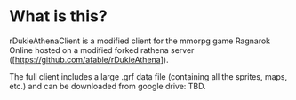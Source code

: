 # What is this?
rDukieAthenaClient is a modified client for the mmorpg game Ragnarok Online hosted on a modified forked rathena server ([https://github.com/afable/rDukieAthena]).

The full client includes a large .grf data file (containing all the sprites, maps, etc.) and can be downloaded from google drive: TBD.
